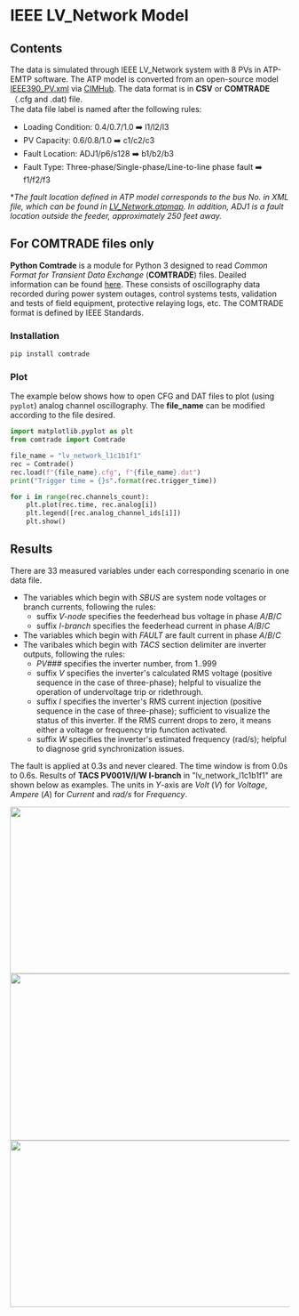 # IEEE LV_Network Model
## Contents
The data is simulated through IEEE LV_Network system with 8 PVs in ATP-EMTP software. The ATP model is converted from an open-source model [IEEE390_PV.xml](https://github.com/GRIDAPPSD/CIMHub/blob/feature/SETO/OEDI/xml/IEEE390_PV.xml) via [CIMHub](https://github.com/GRIDAPPSD/CIMHub/tree/feature/SETO). The data format is in **CSV** or **COMTRADE**（.cfg and .dat) file.<br>
The data file label is named after the following rules:<br>
* Loading Condition: 0.4/0.7/1.0 ➡️ l1/l2/l3<br>
* PV Capacity: 0.6/0.8/1.0 ➡️ c1/c2/c3<br>
* Fault Location: ADJ1/p6/s128 ➡️ b1/b2/b3<br>
* Fault Type: Three-phase/Single-phase/Line-to-line phase fault ➡️ f1/f2/f3<br>

*_The fault location defined in ATP model corresponds to the bus No. in XML file, which can be found in [LV_Network.atpmap](https://github.com/yuqingdong0/Transient-Data-for-OEDI/blob/main/Simulation%20Data/IEEE%20LVN/LV_Network.atpmap). In addition, ADJ1 is a fault location outside the feeder, approximately 250 feet away._<br>

## For COMTRADE files only
**Python Comtrade** is a module for Python 3 designed to read *Common Format for Transient Data Exchange* (**COMTRADE**) files. Deailed information can be found [here](https://github.com/dparrini/python-comtrade). These consists of oscillography data recorded during power system outages, control systems tests, validation and tests of field equipment, protective relaying logs, etc. The COMTRADE format is defined by IEEE Standards.
### Installation

```python
pip install comtrade
```

### Plot
The example below shows how to open CFG and DAT files to plot (using `pyplot`) analog channel oscillography. The **file_name** can be modified according to the file desired.

```python
import matplotlib.pyplot as plt
from comtrade import Comtrade

file_name = "lv_network_l1c1b1f1"
rec = Comtrade()
rec.load(f"{file_name}.cfg", f"{file_name}.dat")
print("Trigger time = {}s".format(rec.trigger_time))

for i in range(rec.channels_count):
    plt.plot(rec.time, rec.analog[i])
    plt.legend([rec.analog_channel_ids[i]])
    plt.show()
```

## Results
There are 33 measured variables under each corresponding scenario in one data file.
* The variables which begin with _SBUS_ are system node voltages or branch currents, following the rules:
  * suffix _V-node_ specifies the feederhead bus voltage in phase _A_/_B_/_C_
  * suffix _I-branch_ specifies the feederhead current in phase _A_/_B_/_C_
* The variables which begin with _FAULT_ are fault current in phase _A_/_B_/_C_
* The varibales which begin with _TACS_ section delimiter are inverter outputs, following the rules:
    * _PV###_ specifies the inverter number, from 1..999
    * suffix _V_ specifies the inverter's calculated RMS voltage (positive sequence in the case of three-phase); helpful to visualize the operation of undervoltage trip or ridethrough.
    * suffix _I_ specifies the inverter's RMS current injection (positive sequence in the case of three-phase); sufficient to visualize the status of this inverter. If the RMS current drops to zero, it means either a voltage or frequency trip function activated.
    * suffix _W_ specifies the inverter's estimated frequency (rad/s); helpful to diagnose grid synchronization issues.
   
The fault is applied at 0.3s and never cleared. The time window is from 0.0s to 0.6s. Results of **TACS PV001V/I/W I-branch** in "lv_network_l1c1b1f1" are shown below as examples. The units in *Y*-axis are *Volt* (*V*) for *Voltage*, *Ampere* (*A*) for *Current* and *rad/s* for *Frequency*.<br>

<div align=center><img src="https://user-images.githubusercontent.com/113486786/206629389-5fcbe976-8d16-4c90-9f54-bb571649b32a.png" width="600" height="300">
<div align=center><img src="https://user-images.githubusercontent.com/113486786/206629522-227ea90e-6c7d-4b95-968c-7f8178aff833.png" width="600" height="300">
<div align=center><img src="https://user-images.githubusercontent.com/113486786/206629581-a1f89cbe-74c9-4eb3-a950-86a321bff45f.png" width="600" height="300">
    
